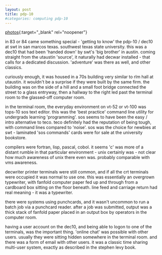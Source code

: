 ```yaml
---
layout: post
title: pdp-10
#categories: computing pdp-10
---
```

[photos](https://photos.app.goo.gl/rL5NTL2iFomFjedM6){:target="_blank" rel="noopener"}

in 83 or 84 came something special - 'getting to know' the pdp-10 / dec10 at swt in san marcos texas. southwest texas state university. this was a dec10 that had been 'handed down' by swt's 'big brother' in austin. coming straight from the utaustin 'source', it naturally had decwar installed - that calls for a dedicated discussion. 'adventure' was there as well, and other classics.

curiously enough, it was housed in a 70s building very similar to rlm hall at utaustin. it wouldn't be a surprise if they were built by the same firm. the building was on the side of a hill and a small foot bridge connected the street to a glass entryway, then a hallway to the right led past the terminal room to the glassed-off computer room.

in the terminal room, the everyday environment on vt-52 or vt-100 was tops-10 sos text editor. this was the 'best practice' command line utility for undergrads learning 'programming'. sos seems to have been the easy / intro alternative to teco. teco definitely had the reputation of being tough, with command lines compared to 'noise'. sos was the choice for newbies at swt - laminated 'sos commands' cards were for sale at the university bookstore.

compilers were fortran, lisp, pascal, cobol. it seems 'c' was more of a distant rumble in that particular environment - unix certainly was - not clear how much awareness of unix there even was. probably comparable with vms awareness.

decwriter printer terminals were still common, and if all the crt terminals were occupied it was normal to use one. this was essentially an overgrown typewriter, with fanfold computer paper fed up and through from a cardboard box sitting on the floor beneath. line feed and carriage return had real meaning - it was a typewriter. 

there were systems using punchcards, and it wasn't uncommon to run a batch job via a punchcard reader. after a job was submitted, output was a thick stack of fanfold paper placed in an output box by operators in the computer room.

having a user account on the dec10, and being able to logon to one of the terminals, was the important thing. 'online chat' was possible with other users. usually they were sitting hidden somewhere in the terminal room. and there was a form of email with other users. it was a classic time sharing multi-user system, exactly as described in the stephen levy book.
